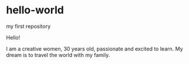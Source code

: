 # hello-world
my first repository

Hello! 

I am a creative women, 30 years old, passionate and excited to learn. 
My dream is to travel the world with my family.
